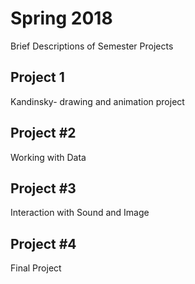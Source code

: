 # Spring 2018 #

Brief Descriptions of Semester Projects

## Project 1 ##

Kandinsky- drawing and animation project

## Project #2 ##

Working with Data

## Project #3 ##

Interaction with Sound and Image

## Project #4 ##

Final Project
